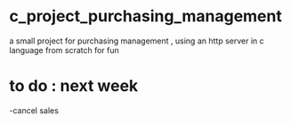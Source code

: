 # c_project_purchasing_management
a small project  for  purchasing  management ,  using an http  server  in c language from  scratch  for fun



# to do : next week
 -cancel sales 
 